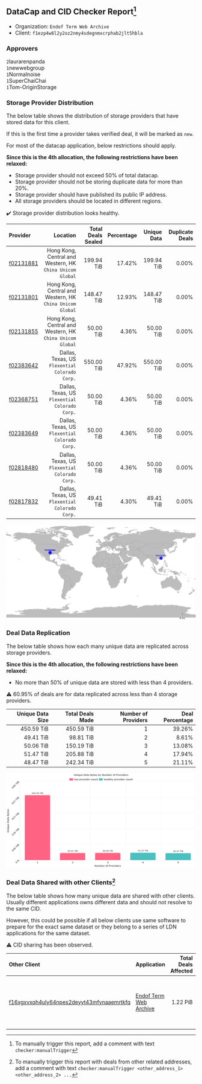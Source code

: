 ## DataCap and CID Checker Report[^1]
 - Organization: `Endof Term Web Archive`
 - Client: `f1ezp4w6l2y2oz2nmy4sdegnmxcrphab2jlt5hbla`
### Approvers
`2`laurarenpanda<br/>`1`newwebgroup<br/>`1`Normalnoise<br/>`1`SuperChaiChai<br/>`1`Tom-OriginStorage


### Storage Provider Distribution
The below table shows the distribution of storage providers that have stored data for this client.

If this is the first time a provider takes verified deal, it will be marked as `new`.

For most of the datacap application, below restrictions should apply.

**Since this is the 4th allocation, the following restrictions have been relaxed:**
 - Storage provider should not exceed 50% of total datacap.
 - Storage provider should not be storing duplicate data for more than 20%.
 - Storage provider should have published its public IP address.
 - All storage providers should be located in different regions.

✔️ Storage provider distribution looks healthy.

| Provider                                              |                                                     Location | Total Deals Sealed | Percentage | Unique Data | Duplicate Deals |
| :---------------------------------------------------- | -----------------------------------------------------------: | -----------------: | ---------: | ----------: | --------------: |
| [f02131881](https://filfox.info/en/address/f02131881) | Hong Kong, Central and Western, HK<br/>`China Unicom Global` |         199.94 TiB |     17.42% |  199.94 TiB |           0.00% |
| [f02131801](https://filfox.info/en/address/f02131801) | Hong Kong, Central and Western, HK<br/>`China Unicom Global` |         148.47 TiB |     12.93% |  148.47 TiB |           0.00% |
| [f02131855](https://filfox.info/en/address/f02131855) | Hong Kong, Central and Western, HK<br/>`China Unicom Global` |          50.00 TiB |      4.36% |   50.00 TiB |           0.00% |
| [f02383642](https://filfox.info/en/address/f02383642) |            Dallas, Texas, US<br/>`Flexential Colorado Corp.` |         550.00 TiB |     47.92% |  550.00 TiB |           0.00% |
| [f02368751](https://filfox.info/en/address/f02368751) |            Dallas, Texas, US<br/>`Flexential Colorado Corp.` |          50.00 TiB |      4.36% |   50.00 TiB |           0.00% |
| [f02383649](https://filfox.info/en/address/f02383649) |            Dallas, Texas, US<br/>`Flexential Colorado Corp.` |          50.00 TiB |      4.36% |   50.00 TiB |           0.00% |
| [f02818480](https://filfox.info/en/address/f02818480) |            Dallas, Texas, US<br/>`Flexential Colorado Corp.` |          50.00 TiB |      4.36% |   50.00 TiB |           0.00% |
| [f02817832](https://filfox.info/en/address/f02817832) |            Dallas, Texas, US<br/>`Flexential Colorado Corp.` |          49.41 TiB |      4.30% |   49.41 TiB |           0.00% |

<img src="https://raw.githubusercontent.com/data-preservation-programs/filplus-checker-assets/main/filecoin-project/filecoin-plus-large-datasets/issues/1684/1698991746944.png"/>

### Deal Data Replication
The below table shows how each many unique data are replicated across storage providers.


**Since this is the 4th allocation, the following restrictions have been relaxed:**
- No more than 50% of unique data are stored with less than 4 providers.

⚠️ 60.95% of deals are for data replicated across less than 4 storage providers.

| Unique Data Size | Total Deals Made | Number of Providers | Deal Percentage |
| ---------------: | ---------------: | ------------------: | --------------: |
|       450.59 TiB |       450.59 TiB |                   1 |          39.26% |
|        49.41 TiB |        98.81 TiB |                   2 |           8.61% |
|        50.06 TiB |       150.19 TiB |                   3 |          13.08% |
|        51.47 TiB |       205.88 TiB |                   4 |          17.94% |
|        48.47 TiB |       242.34 TiB |                   5 |          21.11% |

<img src="https://raw.githubusercontent.com/data-preservation-programs/filplus-checker-assets/main/filecoin-project/filecoin-plus-large-datasets/issues/1684/1698991747692.png"/>

### Deal Data Shared with other Clients[^3]
The below table shows how many unique data are shared with other clients.
Usually different applications owns different data and should not resolve to the same CID.

However, this could be possible if all below clients use same software to prepare for the exact same dataset or they belong to a series of LDN applications for the same dataset.

⚠️ CID sharing has been observed.

| Other Client                                                                                                          | Application                                                                                            | Total Deals Affected | Unique CIDs | Approvers                                                                                                                      |
| :-------------------------------------------------------------------------------------------------------------------- | :----------------------------------------------------------------------------------------------------- | -------------------: | ----------: | :----------------------------------------------------------------------------------------------------------------------------- |
| [f16xgxvxqh4uly64npes2deyyt43mfynaaemrtkfq](https://filfox.info/en/address/f16xgxvxqh4uly64npes2deyyt43mfynaaemrtkfq) | [Endof Term Web Archive](https://github.com/filecoin-project/filecoin-plus-large-datasets/issues/1683) |             1.22 PiB |      17,600 | `1`a1991car<br/>`1`laurarenpanda<br/>`1`SuperChaiChai<br/>`1`sxxfuture-official<br/>`1`Tom-OriginStorage<br/>`1`xiaoyuaiheshui |

[^1]: To manually trigger this report, add a comment with text `checker:manualTrigger`

[^2]: Deals from those addresses are combined into this report as they are specified with `checker:manualTrigger`

[^3]: To manually trigger this report with deals from other related addresses, add a comment with text `checker:manualTrigger <other_address_1> <other_address_2> ...`

